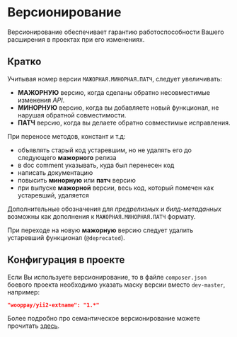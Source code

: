 Версионирование
==============

Версионирование обеспечивает гарантию работоспособности Вашего расширения в проектах при его изменениях.

## Кратко

Учитывая номер версии `МАЖОРНАЯ.МИНОРНАЯ.ПАТЧ`, следует увеличивать:

* **МАЖОРНУЮ** версию, когда сделаны обратно несовместимые изменения *API*.
* **МИНОРНУЮ** версию, когда вы добавляете новый функционал, не нарушая обратной совместимости.
* **ПАТЧ** версию, когда вы делаете обратно совместимые исправления.

При переносе методов, констант и т.д:

* объявлять старый код устаревшим, но не удалять его до следующего **мажорного** релиза
* в doc comment указывать, куда был перенесен код
* написать документацию
* повысить **минорную** или **патч** версию
* при выпуске **мажорной** версии, весь код, который помечен как устаревший, удаляется

Дополнительные обозначения для *предрелизных* и *билд-метаданных* возможны как дополнения к `МАЖОРНАЯ.МИНОРНАЯ.ПАТЧ` формату.

При переходе на новую **мажорную** версию следует удалить устаревший функционал (`@deprecated`).

## Конфигурация в проекте

Если Вы используете версионирование, то в файле `composer.json` боевого проекта необходимо указать маску версии вместо `dev-master`, например:

```json
"wooppay/yii2-extname": "1.*"
```

Более подробно про семантическое версионирование можете прочитать [здесь](http://semver.org/lang/ru).